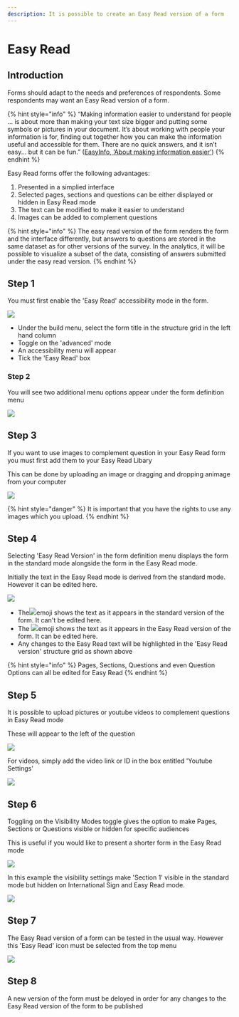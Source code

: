 ```yaml
---
description: It is possible to create an Easy Read version of a form
---
```


# Easy Read

## Introduction

Forms should adapt to the needs and preferences of respondents.  Some respondents may want an Easy Read version of a form. &#x20;

{% hint style="info" %}
“Making information easier to understand for people ... is about more than making your text size bigger and putting some symbols or pictures in your document.  It’s about working with people your information is for, finding out together how you can make the information useful and accessible for them. There are no quick answers, and it isn’t easy... but it can be fun.” ([EasyInfo, ‘About making information easier’](https://assets.publishing.service.gov.uk/government/uploads/system/uploads/attachment\_data/file/215923/dh\_121927.pdf))
{% endhint %}

Easy Read forms offer the following advantages:

1. Presented in a simplied interface
2. Selected pages, sections and questions can be either displayed or hidden in Easy Read mode
3. The text can be modified to make it easier to understand
4. Images can be added to complement questions

{% hint style="info" %}
The easy read version of the form renders the form and the interface differently, but answers to questions are stored in the same dataset as for other versions of the survey. In the analytics, it will be possible to visualize a subset of the data, consisting of answers submitted under the easy read version.
{% endhint %}

## Step 1

You must first enable the 'Easy Read' accessibility mode in the form.  &#x20;

![](<../../.gitbook/assets/image (308) (1) (1) (1) (1) (1).png>)

* Under the build menu, select the form title in the structure grid in the left hand column
* Toggle on the 'advanced' mode
* An accessibility menu will appear
* Tick the 'Easy Read' box

### Step 2

You will see two additional menu options appear under the form definition menu

![](<../../.gitbook/assets/image (317) (1) (1) (1) (1).png>)

## Step 3

If you want to use images to complement question in your Easy Read form you must first add them to your Easy Read Libary

This can be done by uploading an image or dragging and dropping animage from your computer

![](<../../.gitbook/assets/image (298) (1) (1).png>)

{% hint style="danger" %}
It is important that you have the rights to use any images which you upload. &#x20;
{% endhint %}

## Step 4

Selecting 'Easy Read Version' in the form definition menu displays the form in the standard mode alongside the form in the Easy Read mode.

Initially the text in the Easy Read mode is derived from the standard mode.  However it can be edited here.

![](<../../.gitbook/assets/image (307) (1) (1).png>)

* The![](<../../.gitbook/assets/image (302) (1) (1) (1).png>)emoji shows the text as it appears in the standard version of the form.  It can't be edited here.
* The ![](<../../.gitbook/assets/image (309) (1) (1) (1) (1) (1) (1).png>)emoji shows the text as it appears in the Easy Read version of the form.  It can be edited here.
* Any changes to the Easy Read text will be highlighted in the 'Easy Read version' structure grid as shown above

{% hint style="info" %}
Pages, Sections, Questions and even Question Options can all be edited for Easy Read&#x20;
{% endhint %}

## Step 5

It is possible to upload pictures or youtube videos to complement questions in Easy Read mode

These will appear to the left of the question&#x20;

![](<../../.gitbook/assets/image (313) (1) (1).png>)



For videos, simply add the video link or ID in the box entitled 'Youtube Settings'

![](<../../.gitbook/assets/image (303) (1) (1) (1) (1) (1).png>)

## Step 6

Toggling on the Visibility Modes toggle gives the option to make Pages, Sections or Questions visible or hidden for specific audiences

This is useful if you would like to present a shorter form in the Easy Read mode&#x20;

![](<../../.gitbook/assets/image (307) (1) (1) (1).png>)

In this example the visibility settings make 'Section 1' visible in the standard mode but hidden on International Sign and Easy Read mode. &#x20;

![](<../../.gitbook/assets/image (308) (1) (1) (1) (1) (1) (1).png>)

## Step 7

The Easy Read version of a form can be tested in the usual way.  However this 'Easy Read' icon must be selected from the top menu

![](<../../.gitbook/assets/image (316) (1) (1) (1) (1).png>)

## Step 8

A new version of the form must be deloyed in order for any changes to the Easy Read version of the form to be published
